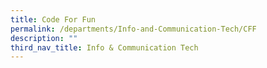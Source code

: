 ```yaml
---
title: Code For Fun
permalink: /departments/Info-and-Communication-Tech/CFF
description: ""
third_nav_title: Info & Communication Tech
---
```

